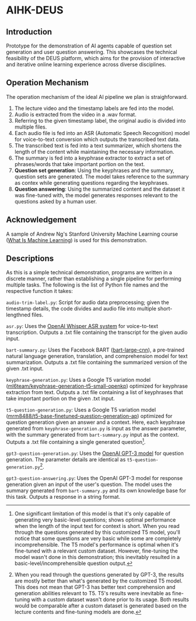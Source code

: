 # AIHK-DEUS
## Introduction
Prototype for the demonstration of AI agents capable of question set generation and user question answering. This showcases the technical feasibility of the DEUS platform, which aims for the provision of interactive and iterative online learning experience across diverse disciplines.

## Operation Mechanism
The operation mechanism of the ideal AI pipeline we plan is straighforward.

1. The lecture video and the timestamp labels are fed into the model.
2. Audio is extracted from the video in a .wav format.
3. Referring to the given timestamp label, the original audio is divided into multiple files.
4. Each audio file is fed into an ASR (Automatic Speech Recognition) model for voice-to-text conversion which outputs the transcribed text data.
5. The transcribed text is fed into a text summarizer, which shortens the length of the content while maintaining the necessary information.
6. The summary is fed into a keyphrase extractor to extract a set of phrases/words that take important portion on the text.
7. **Question set generation**: Using the keyphrases and the summary, question sets are generated. The model takes reference to the summary as contex while generating questions regarding the keyphrases.
8. **Question answering**: Using the summarized content and the dataset it was fine-tuned with, the model generates responses relevant to the questions asked by a human user.

## Acknowledgement
A sample of Andrew Ng's Stanford University Machine Learning course ([What Is Machine Learning](https://youtu.be/PPLop4L2eGk)) is used for this demonstration.

## Descriptions
As this is a simple technical demonstration, programs are written in a discrete manner, rather than establishing a single pipeline for performing multiple tasks. The following is the list of Python file names and the respective function it takes:

```audio-trim-label.py```: Script for audio data preprocessing; given the timestamp details, the code divides and audio file into multiple short-lengthned files.

```asr.py```: Uses the [OpenAI Whisper ASR system](https://github.com/openai/whisper) for voice-to-text transcription. Outputs a .txt file containing the transcript for the given audio input.

```bart-summary.py```: Uses the Facebook BART ([bart-large-cnn](https://huggingface.co/facebook/bart-large-cnn)), a pre-trained natural language generation, translation, and comprehension model for text summarization. Outputs a .txt file containing the summarized version of the given .txt input.

```keyphrase-generation.py```: Uses a Google T5 variation model ([ml6team/keyphrase-generation-t5-small-openkp](https://huggingface.co/ml6team/keyphrase-generation-t5-small-openkp)) optimized for keyphrase extraction from text. Outputs a .txt file containing a list of keyphrases that take important portion on the given .txt input.

```t5-question-generation.py```: Uses a Google T5 variation model ([mrm8488/t5-base-finetuned-question-generation-ap](https://huggingface.co/mrm8488/t5-base-finetuned-question-generation-ap)) optimized for question generation given an answer and a context. Here, each keyphrase generated from ```keyphrase-generation.py``` is input as the answer parameter, with the summary generated from ```bart-summary.py``` input as the context. Outputs a .txt file containing a single generated question[^1].

[^1]: One significant limitation of this model is that it's only capable of generating very basic-level questions; shows optimal performance when the length of the input text for context is short. When you read through the questions generated by this customized T5 model, you'll notice that some questions are very basic while some are completely incomprehensible. The T5 model's performance is optimal when it's fine-tuned with a relevant custom dataset. However, fine-tuning the model wasn't done in this demonstration; this inevitably resulted in a basic-level/incomprehensible question output.

```gpt3-question-generation.py```: Uses the [OpenAI GPT-3 model](https://openai.com/api/) for question generation. The parameter details are identical as ```t5-question-generation.py```[^2].

[^2]: When you read through the questions generated by GPT-3, the results are mostly better than what's generated by the customized T5 model. This does not mean that GPT-3 has better text comprehension and generation abilities relevant to T5. T5's results were inevitable as fine-tuning with a custom dataset wasn't done prior to its usage. Both results would be comparable after a custom dataset is generated based on the lecture contents and fine-tuning models are done.

```gpt3-question-answering.py```: Uses the OpenAI GPT-3 model for response generation given an input of the user's question. The model uses the summary generated from ```bart-summary.py``` and its own knowledge base for this task. Outputs a response in a string format.

